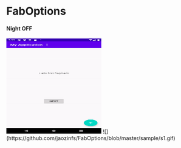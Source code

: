 # FabOptions

#### Night OFF
<img src="/sample/s1.gif" width="250" height="250"/>
![](https://github.com/jaozinfs/FabOptions/blob/master/sample/s1.gif)
